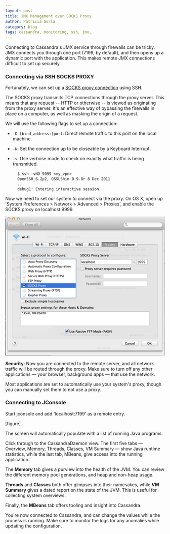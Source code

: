 ```yaml
---
layout: post
title: JMX Management over SOCKS Proxy
author: Patricia Gorla
category: blog
tags: cassandra, monitoring, ssh, jmx,
---
```


Connecting to Cassandra's JMX service through firewalls can be tricky. JMX connects you through one port (7199, by default), and then opens up a dynamic port with the application. This makes remote JMX connections difficult to set up securely.

### Connecting via SSH SOCKS PROXY

Fortunately, we can set up a [SOCKS proxy connection](http://en.wikipedia.org/wiki/SOCKS) using SSH.

The SOCKS proxy transmits TCP connections through the proxy server. This means that any request -- HTTP or otherwise -- is viewed as originating from the proxy server. It's an effective way of bypassing the firewalls in place on a computer, as well as masking the origin of a request.

We will use the following flags to set up a connection:

- `-D [bind_address:]port`: Direct remote traffic to this port on the local machine.

- `-N`: Set the connection up to be closeable by a Keyboard Interrupt.

- `-v`: Use verbose mode to check on exactly what traffic is being transmitted.

	    $ ssh -vND 9999 <my_vpn>
        OpenSSH_6.2p2, OSSLShim 0.9.8r 8 Dec 2011
	    ...    
	    debug1: Entering interactive session.    

Now we need to set our system to connect via the proxy. On OS X, open up 'System Preferences > Network > Advanced > Proxies', and enable the SOCKS proxy on localhost:9999.

![Setting up the SOCKS proxy](/files/2014-05-21-jmx-socks-proxy/setup_proxy.png)

**Security**: Now you are connected to the remote server, and all network traffic will be routed through the proxy. Make sure to turn off any other applications — your browser, background apps — that use the network.

Most applications are set to automatically use your system's proxy, though you can manually set them to not use a proxy.

### Connecting to JConsole

Start jconsole and add 'localhost:7199' as a remote entry.

[figure]

The screen will automatically populate with a list of running Java programs.

Click through to the CassandraDaemon view. The first five tabs — Overview, Memory, Threads, Classes, VM Summary — show Java runtime statistics, while the last tab, MBeans, give access into the running application.

The **Memory** tab gives a purview into the health of the JVM. You can review the different memory pool generations, and heap and non-heap usage.

**Threads** and **Classes** both offer glimpses into their namesakes, while **VM Summary** gives a dated report on the state of the JVM. This is useful for collecting system overviews.

Finally, the **MBeans** tab offers tooling and insight into Cassandra.

You're now connected to Cassandra, and can change the values while the process is running. Make sure to monitor the logs for any anomalies while updating the configuration.

